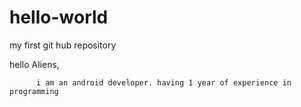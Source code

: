 # hello-world
my first git hub repository

hello Aliens,
        
          i am an android developer. having 1 year of experience in programming 

